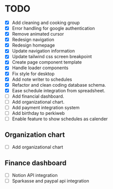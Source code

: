 # TODO

- [x] Add cleaning and cooking group
- [x] Error handling for google authentication
- [x] Remove animated cursor
- [x] Redesign navigation
- [x] Redesign homepage
- [x] Update navigation information
- [x] Update tailwind css screen breakpoint
- [x] Create page component template
- [x] Handle loader components
- [x] Fix style for desktop
- [x] Add note writer to schedules
- [x] Refactor and clean coding database schema.
- [x] Ease schedule integration from spreadsheet.
- [ ] Add financial dashboard.
- [ ] Add organizational chart.
- [ ] Add payment integration system
- [ ] Add birthday to perkiweb
- [ ] Enable feature to show schedules as calender

## Organization chart

- [ ] Add organizational chart

## Finance dashboard

- [ ] Notion API integration
- [ ] Sparkasse and paypal api integration
